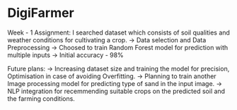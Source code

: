 # DigiFarmer
Week - 1 Assignment:
I searched dataset which consists of soil qualities and weather conditions for cultivating a crop.
-> Data selection and Data Preprocessing
-> Choosed to train Random Forest model for prediction with multiple inputs
-> Initial accuracy - 98%

Future plans:
-> Increasing dataset size and training the model for precision, Optimisation in case of avoiding Overfitting.
-> Planning to train another Image processing model for predicting type of sand in the input image.
-> NLP integration for recemmending suitable crops on the predicted soil and the farming conditions.
